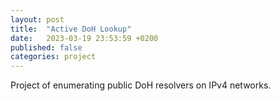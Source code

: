 ```yaml
---
layout: post
title:  "Active DoH Lookup"
date:   2023-03-19 23:53:59 +0200
published: false
categories: project
---
```


Project of enumerating public DoH resolvers on IPv4 networks.
